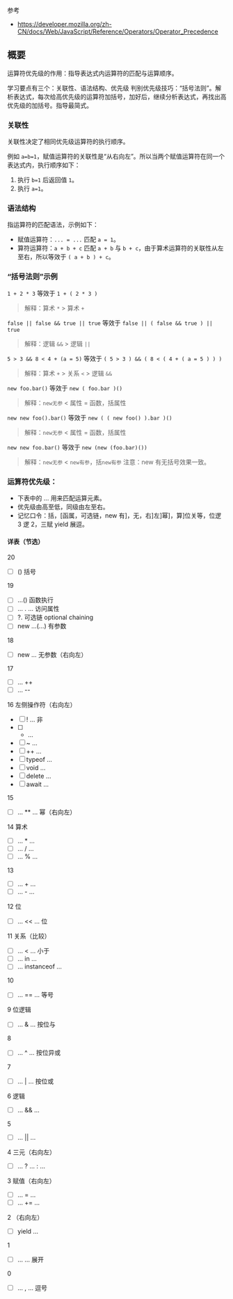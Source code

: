 参考

- https://developer.mozilla.org/zh-CN/docs/Web/JavaScript/Reference/Operators/Operator_Precedence

## 概要

运算符优先级的作用：指导表达式内运算符的匹配与运算顺序。

学习要点有三个：关联性、语法结构、优先级
判别优先级技巧：“括号法则”。解析表达式，每次给高优先级的运算符加括号，加好后，继续分析表达式，再找出高优先级的加括号。指导最简式。

### 关联性

关联性决定了相同优先级运算符的执行顺序。

例如 `a=b=1`，赋值运算符的关联性是“从右向左”。所以当两个赋值运算符在同一个表达式内，执行顺序如下：

1. 执行 `b=1` 后返回值 `1`。
2. 执行 `a=1`。

### 语法结构

指运算符的匹配语法，示例如下：

- 赋值运算符：`... = ...` 匹配 `a = 1`。
- 算符运算符：`a + b + c` 匹配 `a + b` 与 `b + c`，由于算术运算符的关联性从左至右，所以等效于 `( a + b ) + c`。

### “括号法则”示例

`1 + 2 * 3` 等效于 `1 + ( 2 * 3 )`

> 解释：算术 `*` > 算术 `+`

`false || false && true || true` 等效于 `false || ( false && true ) || true`

> 解释：逻辑 `&&` > 逻辑 `||`

`5 > 3 && 8 < 4 + (a = 5)` 等效于 `( 5 > 3 ) && ( 8 < ( 4 + ( a = 5 ) ) )`

> 解释：算术 `+` > 关系 `<` > 逻辑 `&&`

`new foo.bar()` 等效于 `new ( foo.bar )()`

> 解释：`new无参` < 属性 = 函数，括属性

`new new foo().bar()` 等效于 `new ( ( new foo() ).bar )()`

> 解释：`new无参` < 属性 = 函数，括属性

`new new foo.bar()` 等效于 `new (new (foo.bar)())`

> 解释：`new无参` < `new有参`，括`new有参`
> 注意：new 有无括号效果一致。

### 运算符优先级：

- 下表中的 ... 用来匹配运算元素。
- 优先级由高至低，同级由左至右。
- 记忆口令：括，[函属，可选链，new 有]，无，右]左]幂]，算]位关等，位逻 3 逻 2，三赋 yield 展逗。

#### 详表（节选）

20

- [ ] () 括号

19

- [ ] …() 函数执行
- [ ] … . … 访问属性
- [ ] ?. 可选链 optional chaining
- [ ] new …(…) 有参数

18

- [ ] new … 无参数（右向左）

17

- [ ] … ++
- [ ] … --

16 左侧操作符（右向左）

- [ ] ! … 非
- [ ] - …
- [ ] ~ …
- [ ] ++ …
- [ ] typeof …
- [ ] void …
- [ ] delete …
- [ ] await …

15

- [ ] … \*\* … 幂（右向左）

14 算术

- [ ] … \* …
- [ ] … / …
- [ ] … % …

13

- [ ] … + …
- [ ] … - …

12 位

- [ ] … << … 位

11 关系（比较）

- [ ] … < … 小于
- [ ] … in …
- [ ] … instanceof …

10

- [ ] … == … 等号

9 位逻辑

- [ ] … & … 按位与

8

- [ ] … ^ … 按位异或

7

- [ ] … | … 按位或

6 逻辑

- [ ] … && …

5

- [ ] … || …

4 三元（右向左）

- [ ] … ? … : …

3 赋值（右向左）

- [ ] … = …
- [ ] … += …

2 （右向左）

- [ ] yield …

1

- [ ] … … 展开

0

- [ ] … , … 逗号
